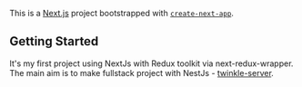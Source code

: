 This is a [Next.js](https://nextjs.org/) project bootstrapped with [`create-next-app`](https://github.com/vercel/next.js/tree/canary/packages/create-next-app).

## Getting Started

It's my first project using NextJs with Redux toolkit via next-redux-wrapper. The main aim is to make fullstack project with NestJs - [twinkle-server](https://github.com/bsafronov/twinkle-server).
